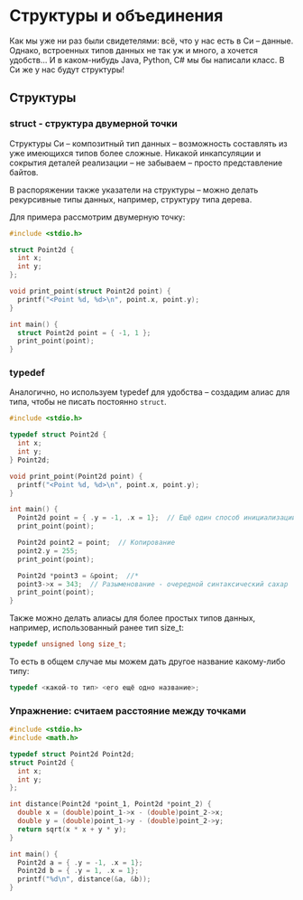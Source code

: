 # Структуры и объединения

Как мы уже ни раз были свидетелями: всё, что у нас есть в Си – данные.
Однако, встроенных типов данных не так уж и много, а хочется удобств...
И в каком-нибудь Java, Python, C# мы бы написали класс. В Си же у нас будут
структуры!

## Структуры

### struct - структура двумерной точки

Структуры Си – композитный тип данных – возможность составлять из уже
имеющихся типов более сложные. Никакой инкапсуляции и сокрытия деталей реализации
– не забываем – просто представление байтов.

В распоряжении также указатели на структуры – можно делать рекурсивные типы данных,
например, структуру типа дерева.

Для примера рассмотрим двумерную точку:

```C
#include <stdio.h>

struct Point2d {
  int x;
  int y;
};

void print_point(struct Point2d point) {
  printf("<Point %d, %d>\n", point.x, point.y);
}

int main() {
  struct Point2d point = { -1, 1 };
  print_point(point);
}
```

### typedef

Аналогично, но используем typedef для удобства – создадим алиас для типа, чтобы
не писать постоянно `struct`.

```C
#include <stdio.h>

typedef struct Point2d {
  int x;
  int y;
} Point2d;

void print_point(Point2d point) {
  printf("<Point %d, %d>\n", point.x, point.y);
}

int main() {
  Point2d point = { .y = -1, .x = 1};  // Ещё один способ инициализации
  print_point(point);

  Point2d point2 = point;  // Копирование
  point2.y = 255;
  print_point(point);

  Point2d *point3 = &point;  //*
  point3->x = 343;  // Разыменование - очередной синтаксический сахар
  print_point(point);
}
```

Также можно делать алиасы для более простых типов данных, например, использованный
ранее тип size_t:

```C
typedef unsigned long size_t;
```

То есть в общем случае мы можем дать другое название какому-либо типу:

```C
typedef <какой-то тип> <его ещё одно название>;
```

### Упражнение: считаем расстояние между точками

```C
#include <stdio.h>
#include <math.h>

typedef struct Point2d Point2d;
struct Point2d {
  int x;
  int y;
};

int distance(Point2d *point_1, Point2d *point_2) {
  double x = (double)point_1->x - (double)point_2->x;
  double y = (double)point_1->y - (double)point_2->y;
  return sqrt(x * x + y * y);
}

int main() {
  Point2d a = { .y = -1, .x = 1};
  Point2d b = { .y = 1, .x = 1};
  printf("%d\n", distance(&a, &b));
}
```
